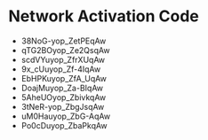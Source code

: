 # Network Activation Code
* 38NoG-yop_ZetPEqAw
* qTG2BOyop_Ze2QsqAw
* scdVYuyop_ZfrXUqAw
* 9x_cUuyop_Zf-4IqAw
* EbHPKuyop_ZfA_UqAw
* DoajMuyop_Za-BIqAw
* 5AheUOyop_ZbivkqAw
* 3tNeR-yop_ZbgJsqAw
* uM0Hauyop_ZbG-AqAw
* Po0cDuyop_ZbaPkqAw